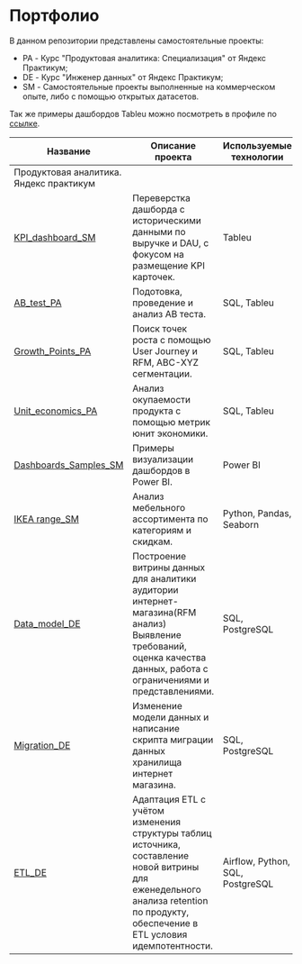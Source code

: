 # Портфолио

В данном репозитории представлены самостоятельные проекты:
- PA - Курс "Продуктовая аналитика: Специализация" от Яндекс Практикум;
- DE - Курс "Инженер данных" от Яндекс Практикум;
- SM - Самостоятельные проекты выполненные на коммерческом опыте, либо с помощью открытых датасетов.

Так же примеры дашбордов Tableu можно посмотреть в профиле по [ссылке](https://public.tableau.com/app/profile/igor.goltsov/vizzes). 

| Название | Описание проекта | Используемые технологии |
| --- | --- | --- |
|Продуктовая аналитика. Яндекс практикум|
|[KPI_dashboard_SM](https://github.com/IgorGoltsov/portfolio/tree/main/KPI%20dashboard)|Переверстка дашборда с историческими данными по выручке и DAU, c фокусом на размещение KPI карточек. |Tableu|
| [AB_test_PA](https://github.com/IgorGoltsov/portfolio/tree/main/AB%20test)|Подотовка, проведение и анализ AB теста. |SQL, Tableu|
| [Growth_Points_PA](https://github.com/IgorGoltsov/portfolio/tree/main/Growth%20points)|Поиск точек роста с помощью User Journey и RFM, ABC-XYZ сегментации. |SQL, Tableu|
| [Unit_economics_PA](https://github.com/IgorGoltsov/portfolio/tree/main/Unit%20economics)|Анализ окупаемости продукта с помощью метрик юнит экономики. |SQL, Tableu|
| [Dashboards_Samples_SM](https://github.com/IgorGoltsov/portfolio/tree/main/Dashboard%20samples) | Примеры визуализации дашбордов в Power BI. | Power BI |
| [IKEA range_SM](https://github.com/IgorGoltsov/portfolio/blob/main/ikea-range.ipynb) | Анализ мебельного ассортимента по категориям и скидкам. | Python, Pandas, Seaborn | 
| [Data_model_DE](https://github.com/IgorGoltsov/portfolio/tree/main/Data_model) | Построение витрины данных для аналитики аудитории интернет-магазина(RFM анализ) Выявление требований, оценка качества данных, работа с ограничениями и представлениями.    | SQL, PostgreSQL |
| [Migration_DE](https://github.com/IgorGoltsov/portfolio/tree/main/Migration) | Изменение модели данных и написание скрипта миграции данных хранилища интернет магазина.  | SQL, PostgreSQL |
|[ETL_DE](https://github.com/IgorGoltsov/portfolio/tree/main/ETL) | Адаптация ETL с учётом изменения структуры таблиц источника, составление новой витрины для еженедельного анализа retention по продукту, обеспечение в ETL условия идемпотентности. | Airflow, Python, SQL, PostgreSQL | 
